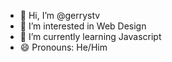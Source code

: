 - 👋 Hi, I’m @gerrystv
- 👀 I’m interested in Web Design
- 🌱 I’m currently learning Javascript
- 😄 Pronouns: He/Him

<!---
gerrystv/gerrystv is a ✨ special ✨ repository because its `README.md` (this file) appears on your GitHub profile.
You can click the Preview link to take a look at your changes.
--->
